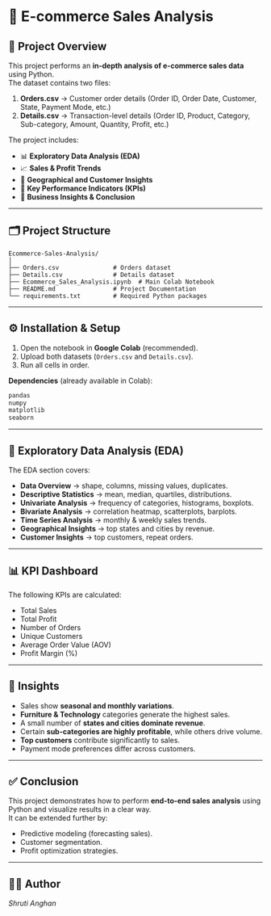 # 🛒 E-commerce Sales Analysis  

## 📌 Project Overview  
This project performs an **in-depth analysis of e-commerce sales data** using Python.  
The dataset contains two files:  

1. **Orders.csv** → Customer order details (Order ID, Order Date, Customer, State, Payment Mode, etc.)  
2. **Details.csv** → Transaction-level details (Order ID, Product, Category, Sub-category, Amount, Quantity, Profit, etc.)  

The project includes:  
- 📊 **Exploratory Data Analysis (EDA)**  
- 📈 **Sales & Profit Trends**  
- 📍 **Geographical and Customer Insights**  
- 🎯 **Key Performance Indicators (KPIs)**  
- 📝 **Business Insights & Conclusion**  

---

## 🗂️ Project Structure  

```
Ecommerce-Sales-Analysis/
│
├── Orders.csv               # Orders dataset
├── Details.csv              # Details dataset
├── Ecommerce_Sales_Analysis.ipynb  # Main Colab Notebook
├── README.md                # Project Documentation
└── requirements.txt         # Required Python packages
```

---

## ⚙️ Installation & Setup  

1. Open the notebook in **Google Colab** (recommended).  
2. Upload both datasets (`Orders.csv` and `Details.csv`).  
3. Run all cells in order.  

**Dependencies** (already available in Colab):  
```bash
pandas
numpy
matplotlib
seaborn
```

---

## 🔎 Exploratory Data Analysis (EDA)  

The EDA section covers:  
- **Data Overview** → shape, columns, missing values, duplicates.  
- **Descriptive Statistics** → mean, median, quartiles, distributions.  
- **Univariate Analysis** → frequency of categories, histograms, boxplots.  
- **Bivariate Analysis** → correlation heatmap, scatterplots, barplots.  
- **Time Series Analysis** → monthly & weekly sales trends.  
- **Geographical Insights** → top states and cities by revenue.  
- **Customer Insights** → top customers, repeat orders.  

---

## 📊 KPI Dashboard  

The following KPIs are calculated:  
- Total Sales  
- Total Profit  
- Number of Orders  
- Unique Customers  
- Average Order Value (AOV)  
- Profit Margin (%)  

---

## 📝 Insights  

- Sales show **seasonal and monthly variations**.  
- **Furniture & Technology** categories generate the highest sales.  
- A small number of **states and cities dominate revenue**.  
- Certain **sub-categories are highly profitable**, while others drive volume.  
- **Top customers** contribute significantly to sales.  
- Payment mode preferences differ across customers.  

---

## ✅ Conclusion  

This project demonstrates how to perform **end-to-end sales analysis** using Python and visualize results in a clear way.  
It can be extended further by:  
- Predictive modeling (forecasting sales).  
- Customer segmentation.  
- Profit optimization strategies.  

---

## 👨‍💻 Author  
*Shruti Anghan*   

